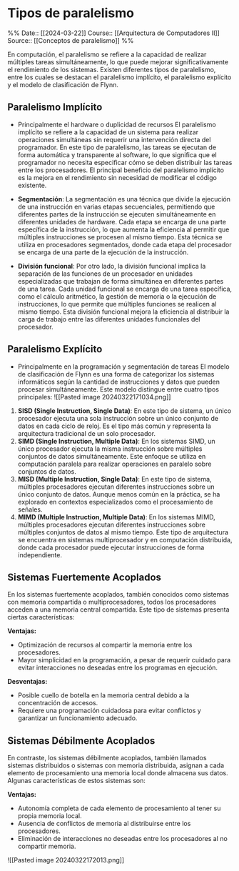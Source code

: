 # Tipos de paralelismo

%%
Date:: [[2024-03-22]]
Course:: [[Arquitectura de Computadores II]]
Source:: [[Conceptos de paralelismo]]
%%

En computación, el paralelismo se refiere a la capacidad de realizar múltiples tareas simultáneamente, lo que puede mejorar significativamente el rendimiento de los sistemas. Existen diferentes tipos de paralelismo, entre los cuales se destacan el paralelismo implícito, el paralelismo explícito y el modelo de clasificación de Flynn.

## Paralelismo Implícito
- Principalmente el hardware o duplicidad de recursos
El paralelismo implícito se refiere a la capacidad de un sistema para realizar operaciones simultáneas sin requerir una intervención directa del programador. En este tipo de paralelismo, las tareas se ejecutan de forma automática y transparente al software, lo que significa que el programador no necesita especificar cómo se deben distribuir las tareas entre los procesadores. El principal beneficio del paralelismo implícito es la mejora en el rendimiento sin necesidad de modificar el código existente.

- **Segmentación**: La segmentación es una técnica que divide la ejecución de una instrucción en varias etapas secuenciales, permitiendo que diferentes partes de la instrucción se ejecuten simultáneamente en diferentes unidades de hardware. Cada etapa se encarga de una parte específica de la instrucción, lo que aumenta la eficiencia al permitir que múltiples instrucciones se procesen al mismo tiempo. Esta técnica se utiliza en procesadores segmentados, donde cada etapa del procesador se encarga de una parte de la ejecución de la instrucción.
- **División funcional**: Por otro lado, la división funcional implica la separación de las funciones de un procesador en unidades especializadas que trabajan de forma simultánea en diferentes partes de una tarea. Cada unidad funcional se encarga de una tarea específica, como el cálculo aritmético, la gestión de memoria o la ejecución de instrucciones, lo que permite que múltiples funciones se realicen al mismo tiempo. Esta división funcional mejora la eficiencia al distribuir la carga de trabajo entre las diferentes unidades funcionales del procesador.

## Paralelismo Explícito
- Principalmente en la programación y segmentación de tareas
El modelo de clasificación de Flynn es una forma de categorizar los sistemas informáticos según la cantidad de instrucciones y datos que pueden procesar simultáneamente. Este modelo distingue entre cuatro tipos principales:
![[Pasted image 20240322171034.png]]
1. **SISD (Single Instruction, Single Data)**: En este tipo de sistema, un único procesador ejecuta una sola instrucción sobre un único conjunto de datos en cada ciclo de reloj. Es el tipo más común y representa la arquitectura tradicional de un solo procesador.
2. **SIMD (Single Instruction, Multiple Data)**: En los sistemas SIMD, un único procesador ejecuta la misma instrucción sobre múltiples conjuntos de datos simultáneamente. Este enfoque se utiliza en computación paralela para realizar operaciones en paralelo sobre conjuntos de datos.
3. **MISD (Multiple Instruction, Single Data)**: En este tipo de sistema, múltiples procesadores ejecutan diferentes instrucciones sobre un único conjunto de datos. Aunque menos común en la práctica, se ha explorado en contextos especializados como el procesamiento de señales.
4. **MIMD (Multiple Instruction, Multiple Data)**: En los sistemas MIMD, múltiples procesadores ejecutan diferentes instrucciones sobre múltiples conjuntos de datos al mismo tiempo. Este tipo de arquitectura se encuentra en sistemas multiprocesador y en computación distribuida, donde cada procesador puede ejecutar instrucciones de forma independiente.

## Sistemas Fuertemente Acoplados

En los sistemas fuertemente acoplados, también conocidos como sistemas con memoria compartida o multiprocesadores, todos los procesadores acceden a una memoria central compartida. Este tipo de sistemas presenta ciertas características:

**Ventajas:**

- Optimización de recursos al compartir la memoria entre los procesadores.
- Mayor simplicidad en la programación, a pesar de requerir cuidado para evitar interacciones no deseadas entre los programas en ejecución.

**Desventajas:**

- Posible cuello de botella en la memoria central debido a la concentración de accesos.
- Requiere una programación cuidadosa para evitar conflictos y garantizar un funcionamiento adecuado.

## Sistemas Débilmente Acoplados

En contraste, los sistemas débilmente acoplados, también llamados sistemas distribuidos o sistemas con memoria distribuida, asignan a cada elemento de procesamiento una memoria local donde almacena sus datos. Algunas características de estos sistemas son:

**Ventajas:**

- Autonomía completa de cada elemento de procesamiento al tener su propia memoria local.
- Ausencia de conflictos de memoria al distribuirse entre los procesadores.
- Eliminación de interacciones no deseadas entre los procesadores al no compartir memoria.

![[Pasted image 20240322172013.png]]